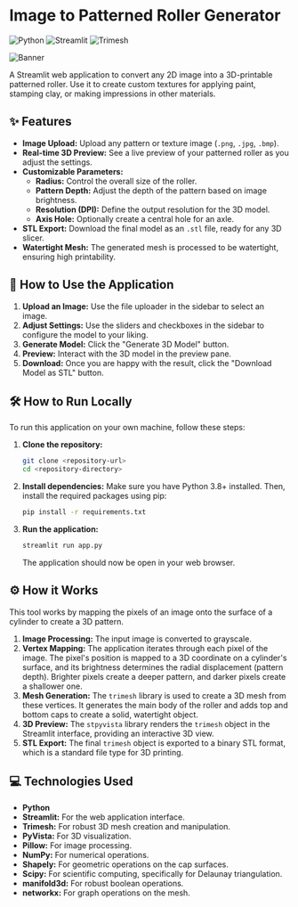 # Image to Patterned Roller Generator

![Python](https://img.shields.io/badge/Python-3776AB?style=for-the-badge&logo=python&logoColor=white)
![Streamlit](https://img.shields.io/badge/Streamlit-FF4B4B?style=for-the-badge&logo=streamlit&logoColor=white)
![Trimesh](https://img.shields.io/badge/Trimesh-powerful_3D_mesh_library-f06529.svg?style=for-the-badge)

![Banner](https://via.placeholder.com/1200x300.png?text=Image+to+Patterned+Roller+Generator)

A Streamlit web application to convert any 2D image into a 3D-printable patterned roller. Use it to create custom textures for applying paint, stamping clay, or making impressions in other materials.

## ✨ Features

- **Image Upload:** Upload any pattern or texture image (`.png`, `.jpg`, `.bmp`).
- **Real-time 3D Preview:** See a live preview of your patterned roller as you adjust the settings.
- **Customizable Parameters:**
    - **Radius:** Control the overall size of the roller.
    - **Pattern Depth:** Adjust the depth of the pattern based on image brightness.
    - **Resolution (DPI):** Define the output resolution for the 3D model.
    - **Axis Hole:** Optionally create a central hole for an axle.
- **STL Export:** Download the final model as an `.stl` file, ready for any 3D slicer.
- **Watertight Mesh:** The generated mesh is processed to be watertight, ensuring high printability.

## 🚀 How to Use the Application

1.  **Upload an Image:** Use the file uploader in the sidebar to select an image.
2.  **Adjust Settings:** Use the sliders and checkboxes in the sidebar to configure the model to your liking.
3.  **Generate Model:** Click the "Generate 3D Model" button.
4.  **Preview:** Interact with the 3D model in the preview pane.
5.  **Download:** Once you are happy with the result, click the "Download Model as STL" button.

## 🛠️ How to Run Locally

To run this application on your own machine, follow these steps:

1.  **Clone the repository:**
    ```bash
    git clone <repository-url>
    cd <repository-directory>
    ```
2.  **Install dependencies:**
    Make sure you have Python 3.8+ installed. Then, install the required packages using pip:
    ```bash
    pip install -r requirements.txt
    ```
3.  **Run the application:**
    ```bash
    streamlit run app.py
    ```
    The application should now be open in your web browser.

## ⚙️ How it Works

This tool works by mapping the pixels of an image onto the surface of a cylinder to create a 3D pattern.

1.  **Image Processing:** The input image is converted to grayscale.
2.  **Vertex Mapping:** The application iterates through each pixel of the image. The pixel's position is mapped to a 3D coordinate on a cylinder's surface, and its brightness determines the radial displacement (pattern depth). Brighter pixels create a deeper pattern, and darker pixels create a shallower one.
3.  **Mesh Generation:** The `trimesh` library is used to create a 3D mesh from these vertices. It generates the main body of the roller and adds top and bottom caps to create a solid, watertight object.
4.  **3D Preview:** The `stpyvista` library renders the `trimesh` object in the Streamlit interface, providing an interactive 3D view.
5.  **STL Export:** The final `trimesh` object is exported to a binary STL format, which is a standard file type for 3D printing.

## 💻 Technologies Used

- **Python**
- **Streamlit:** For the web application interface.
- **Trimesh:** For robust 3D mesh creation and manipulation.
- **PyVista:** For 3D visualization.
- **Pillow:** For image processing.
- **NumPy:** For numerical operations.
- **Shapely:** For geometric operations on the cap surfaces.
- **Scipy:** For scientific computing, specifically for Delaunay triangulation.
- **manifold3d:** For robust boolean operations.
- **networkx:** For graph operations on the mesh.